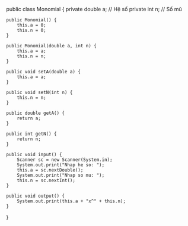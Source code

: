 public class Monomial {
    private double a; // Hệ số
    private int n; // Số mũ

    public Monomial() {
        this.a = 0;
        this.n = 0;
    }

    public Monomial(double a, int n) {
        this.a = a;
        this.n = n;
    }

    public void setA(double a) {
        this.a = a;
    }

    public void setN(int n) {
        this.n = n;
    }

    public double getA() {
        return a;
    }

    public int getN() {
        return n;
    }

    public void input() {
        Scanner sc = new Scanner(System.in);
        System.out.print("Nhap he so: ");
        this.a = sc.nextDouble();
        System.out.print("Nhap so mu: ");
        this.n = sc.nextInt();
    }

    public void output() {
        System.out.print(this.a + "x^" + this.n);
    }
}
